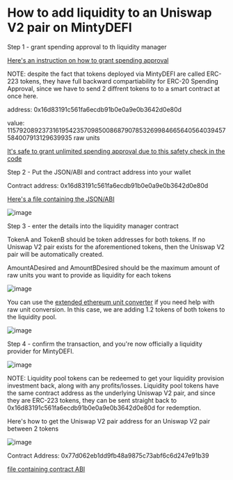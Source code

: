 # How to add liquidity to an Uniswap V2 pair on MintyDEFI

Step 1 - grant spending approval to th liquidity manager

[Here's an instruction on how to grant spending approval](https://github.com/EUBIToken/MintyDEFI/blob/main/approve.md)

NOTE: despite the fact that tokens deployed via MintyDEFI are called ERC-223 tokens, they have full backward compartiability for ERC-20 Spending Approval, since we have to send 2 diffrent tokens to to a smart contract at once here.

address: 0x16d83191c561fa6ecdb91b0e0a9e0b3642d0e80d

value: 115792089237316195423570985008687907853269984665640564039457584007913129639935 raw units

[It's safe to grant unlimited spending approval due to this safety check in the code](https://github.com/EUBIToken/MintyDEFI/blob/main/MintMEUniswapLiquidityManager.sol#L227)

Step 2 - Put the JSON/ABI and contract address into your wallet

Contract address: 0x16d83191c561fa6ecdb91b0e0a9e0b3642d0e80d

[Here's a file containing the JSON/ABI](https://raw.githubusercontent.com/EUBIToken/MintyDEFI/main/LiquidityManager.json)

![image](https://user-images.githubusercontent.com/55774978/123067127-e891e800-d43a-11eb-8fd6-637afdf2988f.png)

Step 3 - enter the details into the liquidity manager contract

TokenA and TokenB should be token addresses for both tokens. If no Uniswap V2 pair exists for the aforementioned tokens, then the Uniswap V2 pair will be automatically created.

AmountADesired and AmountBDesired should be the maximum amount of raw units you want to provide as liquidity for each tokens

![image](https://user-images.githubusercontent.com/55774978/123067800-808fd180-d43b-11eb-8ea4-f46c1f55e1fc.png)

You can use the [extended ethereum unit converter](https://eth-converter.com/extended-converter.html) if you need help with raw unit conversion. In this case, we are adding 1.2 tokens of both tokens to the liquidity pool.

![image](https://user-images.githubusercontent.com/55774978/123067646-5c33f500-d43b-11eb-8cc2-aa39395472de.png)

Step 4 - confirm the transaction, and you're now officially a liquidity provider for MintyDEFI.

![image](https://user-images.githubusercontent.com/55774978/123068124-ce0c3e80-d43b-11eb-96ab-996c3d7b8a69.png)

NOTE: Liquidity pool tokens can be redeemed to get your liquidity provision investment back, along with any profits/losses. Liquidity pool tokens have the same contract address as the underlying Uniswap V2 pair, and since they are ERC-223 tokens, they can be sent straight back to 0x16d83191c561fa6ecdb91b0e0a9e0b3642d0e80d for redemption.

Here's how to get the Uniswap V2 pair address for an Uniswap V2 pair between 2 tokens

![image](https://user-images.githubusercontent.com/55774978/123069745-49222480-d43d-11eb-81a7-ced0160a5b92.png)

Contract Address: 0x77d062eb1dd9fb48a9875c73abf6c6d247e91b39

[file containing contract ABI](https://raw.githubusercontent.com/EUBIToken/MintyDEFI/main/CentralFactory.json)
